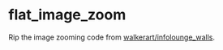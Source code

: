 flat_image_zoom
================

Rip the image zooming code from
[walkerart/infolounge_walls](https://github.com/walkerart/infolounge_walls).

